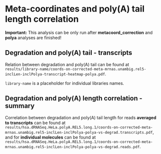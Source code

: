 # Meta-coordinates and poly(A) tail length correlation
**Important:** This analysis can be only run after **metacoord_correction** and **polya** analyses are finished!

## Degradation and poly(A) tail - transcripts
Relation between degradation and poly(A) tail can be found at `results/library-name/coords-on-corrected-meta-mrnas.unambig.rel5-inclLen-inclPolya-transcript-heatmap-polya.pdf`. 

`library-name` is a placeholder for individual libraries names.

## Degradation and poly(A) length correlation - summary
Correlation between degradation and poly(A) tail length for reads **averaged to transcripts** can be found at `results/hsa.dRNASeq.HeLa.polyA.REL5.long.1/coords-on-corrected-meta-mrnas.unambig.rel5-inclLen-inclPolya-polya-vs-degrad.transcripts.pdf`, and for **individual molecules** can be found at `results/hsa.dRNASeq.HeLa.polyA.REL5.long.1/coords-on-corrected-meta-mrnas.unambig.rel5-inclLen-inclPolya-polya-vs-degrad.reads.pdf`.
